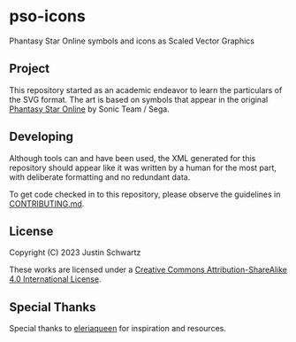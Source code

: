 # pso-icons
Phantasy Star Online symbols and icons as Scaled Vector Graphics

## Project

This repository started as an academic endeavor to learn the particulars of the SVG format. The art is based on symbols that appear in the original [Phantasy Star Online](https://en.wikipedia.org/wiki/Phantasy_Star_Online) by Sonic Team / Sega.

## Developing

Although tools can and have been used, the XML generated for this repository should appear like it was written by a human for the most part, with deliberate formatting and no redundant data.

To get code checked in to this repository, please observe the guidelines in [CONTRIBUTING.md](CONTRIBUTING.md).

## License

Copyright (C) 2023 Justin Schwartz

These works are licensed under a [Creative Commons Attribution-ShareAlike 4.0 International License](https://creativecommons.org/licenses/by-sa/4.0/).

## Special Thanks

Special thanks to [eleriaqueen](https://github.com/eleriaqueen/) for inspiration and resources.
